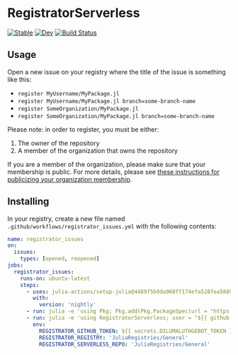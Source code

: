 # RegistratorServerless

[![Stable](https://img.shields.io/badge/docs-stable-blue.svg)](https://JuliaRegistries.github.io/RegistratorServerless.jl/stable)
[![Dev](https://img.shields.io/badge/docs-dev-blue.svg)](https://JuliaRegistries.github.io/RegistratorServerless.jl/dev)
[![Build Status](https://github.com/JuliaRegistries/RegistratorServerless.jl/workflows/CI/badge.svg)](https://github.com/JuliaRegistries/RegistratorServerless.jl/actions)

## Usage

Open a new issue on your registry where the title of the issue is something like this:
- `register MyUsername/MyPackage.jl`
- `register MyUsername/MyPackage.jl branch=some-branch-name`
- `register SomeOrganization/MyPackage.jl`
- `register SomeOrganization/MyPackage.jl branch=some-branch-name`

Please note: in order to register, you must be either:
1. The owner of the repository
2. A member of the organization that owns the repository

If you are a member of the organization, please make sure that your membership is public. For more details, please see [these instructions for publicizing your organization membership](https://docs.github.com/en/free-pro-team@latest/github/setting-up-and-managing-your-github-user-account/publicizing-or-hiding-organization-membership).

## Installing 

In your registry, create a new file named `.github/workflows/registrator_issues.yml` with the following contents:
```yml
name: registrator_issues
on:
  issues:
    types: [opened, reopened]
jobs:
  registrator_issues:
    runs-on: ubuntu-latest
    steps:
      - uses: julia-actions/setup-julia@4469f5b9da960ff174efa528fea5889f8e873609 # v1.2.2
        with:
          version: 'nightly'
      - run: julia -e 'using Pkg; Pkg.add(Pkg.PackageSpec(url = "https://github.com/JuliaRegistries/RegistratorServerless.jl.git", rev = "master"))'
      - run: julia -e 'using RegistratorServerless; user = "${{ github.actor }}"; issue_title = "${{ github.event.issue.title }}"; @info("", issue_title, user); RegistratorServerless.register(; user=user, issue_title=issue_title)'
        env:
          REGISTRATOR_GITHUB_TOKEN: ${{ secrets.DILUMALUTHGEBOT_TOKEN }}
          REGISTRATOR_REGISTRY: 'JuliaRegistries/General'
          REGISTRATOR_SERVERLESS_REPO: 'JuliaRegistries/General'
```
